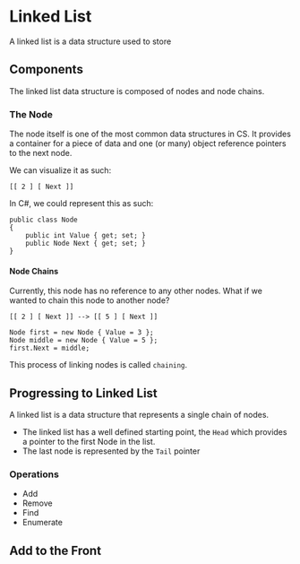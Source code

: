 ﻿# Linked List
A linked list is a data structure used to store 

## Components
The linked list data structure is composed of nodes and node chains.

### The Node
The node itself is one of the most common data structures in CS. It provides a container for a piece of data and one (or many) object reference pointers to the next node.

We can visualize it as such:

`[[ 2 ] [ Next ]]`

In C#, we could represent this as such:

```
public class Node
{
	public int Value { get; set; }
	public Node Next { get; set; }
}
```

#### Node Chains
Currently, this node has no reference to any other nodes. What if we wanted to chain this node to another node?

`[[ 2 ] [ Next ]] --> [[ 5 ] [ Next ]]`

```
Node first = new Node { Value = 3 };
Node middle = new Node { Value = 5 };
first.Next = middle;
```

This process of linking nodes is called `chaining`.

## Progressing to Linked List
A linked list is a data structure that represents a single chain of nodes.

* The linked list has a well defined starting point, the `Head` which provides a pointer to the first Node in the list.
* The last node is represented by the `Tail` pointer

### Operations
* Add
* Remove
* Find
* Enumerate

## Add to the Front
